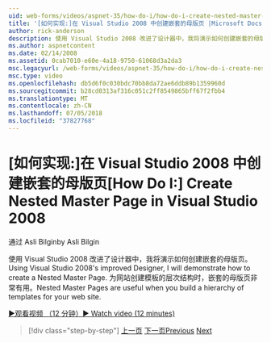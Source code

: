 ```yaml
---
uid: web-forms/videos/aspnet-35/how-do-i/how-do-i-create-nested-master-page-in-visual-studio-2008
title: '[如何实现:]在 Visual Studio 2008 中创建嵌套的母版页 |Microsoft Docs'
author: rick-anderson
description: 使用 Visual Studio 2008 改进了设计器中，我将演示如何创建嵌套的母版页。 嵌套的母版页非常有用，在生成 hierarch 时...
ms.author: aspnetcontent
ms.date: 02/14/2008
ms.assetid: 0cab7010-e60e-4a18-9750-61068d3a2da3
msc.legacyurl: /web-forms/videos/aspnet-35/how-do-i/how-do-i-create-nested-master-page-in-visual-studio-2008
msc.type: video
ms.openlocfilehash: db5d6f0c030bdc70bb8da72ae6ddb89b1359960d
ms.sourcegitcommit: b28cd0313af316c051c2ff8549865bff67f2fbb4
ms.translationtype: MT
ms.contentlocale: zh-CN
ms.lasthandoff: 07/05/2018
ms.locfileid: "37827768"
---
```

<a name="how-do-i-create-nested-master-page-in-visual-studio-2008"></a><span data-ttu-id="fa57b-104">[如何实现:]在 Visual Studio 2008 中创建嵌套的母版页</span><span class="sxs-lookup"><span data-stu-id="fa57b-104">[How Do I:] Create Nested Master Page in Visual Studio 2008</span></span>
====================
<span data-ttu-id="fa57b-105">通过 Asli Bilgin</span><span class="sxs-lookup"><span data-stu-id="fa57b-105">by Asli Bilgin</span></span>

<span data-ttu-id="fa57b-106">使用 Visual Studio 2008 改进了设计器中，我将演示如何创建嵌套的母版页。</span><span class="sxs-lookup"><span data-stu-id="fa57b-106">Using Visual Studio 2008's improved Designer, I will demonstrate how to create a Nested Master Page.</span></span> <span data-ttu-id="fa57b-107">为网站创建模板的层次结构时，嵌套的母版页非常有用。</span><span class="sxs-lookup"><span data-stu-id="fa57b-107">Nested Master Pages are useful when you build a hierarchy of templates for your web site.</span></span>

[<span data-ttu-id="fa57b-108">&#9654;观看视频 （12 分钟）</span><span class="sxs-lookup"><span data-stu-id="fa57b-108">&#9654; Watch video (12 minutes)</span></span>](https://channel9.msdn.com/Blogs/ASP-NET-Site-Videos/how-do-i-create-nested-master-page-in-visual-studio-2008)

> [!div class="step-by-step"]
> <span data-ttu-id="fa57b-109">[上一页](how-do-i-create-a-master-page-in-visual-studio-2008.md)
> [下一页](how-do-i-cascading-style-sheets-in-visual-studio-2008.md)</span><span class="sxs-lookup"><span data-stu-id="fa57b-109">[Previous](how-do-i-create-a-master-page-in-visual-studio-2008.md)
[Next](how-do-i-cascading-style-sheets-in-visual-studio-2008.md)</span></span>
